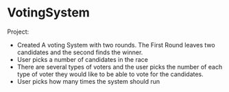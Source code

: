 # VotingSystem
 
Project:


-  Created A voting System with two rounds. The First Round leaves two candidates and the second finds the winner.
-  User picks a number of candidates in the race
-  There are several types of voters and the user picks the number of each type of voter they would like to be able to vote for the candidates.
-  User picks how many times the system should run
